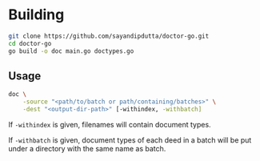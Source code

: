 # Building

```sh
git clone https://github.com/sayandipdutta/doctor-go.git
cd doctor-go
go build -o doc main.go doctypes.go
```

## Usage

```sh
doc \
    -source "<path/to/batch or path/containing/batches>" \
    -dest "<output-dir-path>" [-withindex, -withbatch]
```

If `-withindex` is given, filenames will contain document types.

If `-withbatch` is given, document types of each deed in a batch will be put under
a directory with the same name as batch.
